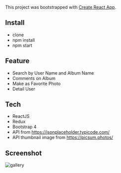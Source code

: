 This project was bootstrapped with [Create React App](https://github.com/facebook/create-react-app).

## Install
- clone
- npm install
- npm start

## Feature
- Search by User Name and Album Name
- Comments on Album
- Make as Favorite Photo
- Detail User

## Tech
- ReactJS
- Redux
- Bootstrap 4
- API from https://jsonplaceholder.typicode.com/
- API thumbnail image from https://picsum.photos/

## Screenshot
![gallery](https://user-images.githubusercontent.com/26889811/99653856-26392780-2a8c-11eb-867b-f41d8c542a41.gif)
